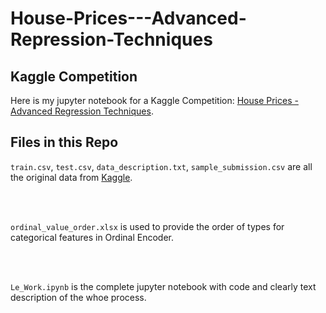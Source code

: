 # House-Prices---Advanced-Repression-Techniques
## Kaggle Competition
Here is my jupyter notebook for a Kaggle Competition: [House Prices - Advanced Regression Techniques](https://www.kaggle.com/c/house-prices-advanced-regression-techniques).
## Files in this Repo
`train.csv`, `test.csv`, `data_description.txt`, `sample_submission.csv` are all the original data from [Kaggle](https://www.kaggle.com/c/house-prices-advanced-regression-techniques/data).<p>&nbsp;</p>  
`ordinal_value_order.xlsx` is used to provide the order of types for categorical features in Ordinal Encoder.<p>&nbsp;</p>  
`Le_Work.ipynb` is the complete jupyter notebook with code and clearly text description of the whoe process.<p>&nbsp;</p> 

